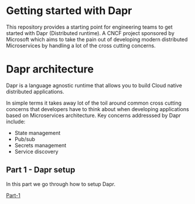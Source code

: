 # Getting started with Dapr

This repository provides a starting point for engineering teams to get started with
Dapr (Distributed runtime). A CNCF project sponsored by Microsoft which aims 
to take the pain out of developing modern distributed Microservices by handling
a lot of the cross cutting concerns.


# Dapr architecture

Dapr is a language agnostic runtime that allows you to build Cloud native 
distributed applications. 

In simple terms it takes away lot of the toil around common cross cutting 
concerns that developers have to think about when developing applications
based on Microservices architecture. Key concerns addresssed by Dapr include:

* State management
* Pub/sub
* Secrets management
* Service discovery

## Part 1 - Dapr setup

In this part we go through how to setup Dapr.

[Part-1](src/dapr-setup/dapr-setup.md)

